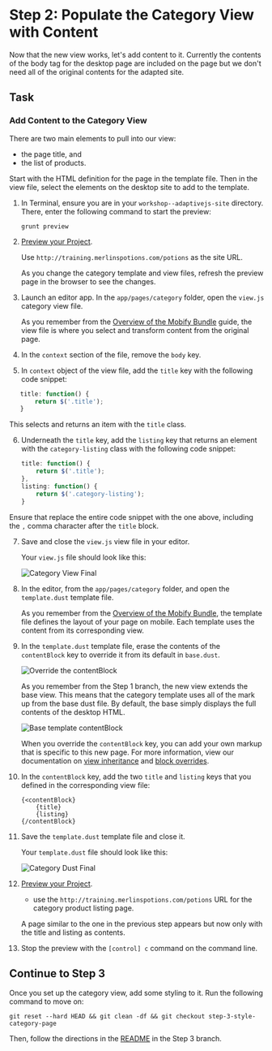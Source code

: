 # Step 2: Populate the Category View with Content

Now that the new view works, let's add content to it. Currently the contents of the body tag for the desktop page are included on the page but we don't need all of the original contents for the adapted site.

## Task

### Add Content to the Category View

There are two main elements to pull into our view:

* the page title, and
* the list of products.

Start with the HTML definition for the page in the template file. Then in the view file, select the elements on the desktop site to add to the template.

1. In Terminal, ensure you are in your `workshop--adaptivejs-site` directory. There, enter the following command to start the preview:

    ```
    grunt preview
    ```

2. [Preview your Project](http://adaptivejs.mobify.com/v2.0/docs/preview-your-project).

    Use `http://training.merlinspotions.com/potions` as the site URL.

    As you change the category template and view files, refresh the preview page in the browser to see the changes.

3. Launch an editor app. In the `app/pages/category` folder, open the `view.js` category view file.

    As you remember from the [Overview of the Mobify Bundle](http://adaptivejs.mobify.com/v2.0/docs/the-mobify-bundle#c-views) guide, the view file is where you select and transform content from the original page.

4. In the `context` section of the file, remove the `body` key.
5. In `context` object of the view file, add the `title` key with the following code snippet:

 ```javascript
    title: function() {
        return $('.title');
    }
 ```

 This selects and returns an item with the `title` class.

6. Underneath the `title` key, add the `listing` key that returns an element with the `category-listing` class with the following code snippet:

    ```javascript
    title: function() {
        return $('.title');
    },
    listing: function() {
        return $('.category-listing');
    }
    ```
 Ensure that replace the entire code snippet with the one above, including the `,` comma character after the `title` block.

7. Save and close the `view.js` view file in your editor.

    Your `view.js` file should look like this:

    ![Category View Final](https://s3.amazonaws.com/uploads.hipchat.com/15359/58442/8kDkfMbxkImjShf/Screen%20Shot%202015-11-09%20at%2011.28.48%20AM.png)

8. In the editor, from the `app/pages/category` folder, and open the `template.dust` template file.

    As you remember from the [Overview of the Mobify Bundle](http://adaptivejs.mobify.com/v2.0/docs/the-mobify-bundle#d-templates), the template file defines the layout of your page on mobile. Each template uses the content from its corresponding view.

9. In the `template.dust` template file, erase the contents of the `contentBlock` key to override it from its default in `base.dust`.

    ![Override the contentBlock](https://s3.amazonaws.com/uploads.hipchat.com/15359/58442/6BYtC9nwzY6oa3R/Screen%20Shot%202015-11-09%20at%204.42.39%20PM.png)

    As you remember from the Step 1 branch, the new view extends the base view. This means that the category template uses all of the mark up from the base dust file. By default, the base simply displays the full contents of the desktop HTML.

    ![Base template contentBlock](https://s3.amazonaws.com/uploads.hipchat.com/15359/58442/wVutPergCxmoqc6/Screen%20Shot%202015-11-09%20at%204.48.16%20PM.png)

    When you override the `contentBlock` key, you can add your own markup that is specific to this new page. For more information, view our documentation on [view inheritance](https://cloud.mobify.com/docs/adaptivejs/adapting/views/#/view-inheritance/) and [block overrides](https://cloud.mobify.com/docs/adaptivejs/adapting/dustjs-cheat-sheet/#/block-overrides/).

10. In the `contentBlock` key, add the two `title` and `listing` keys that you defined in the corresponding view file:

    ```
    {<contentBlock}
        {title}
        {listing}
    {/contentBlock}
    ```

11. Save the `template.dust` template file and close it.

    Your `template.dust` file should look like this:

    ![Category Dust Final](https://s3.amazonaws.com/uploads.hipchat.com/15359/58442/SYM32MCq1YTIPIf/Screen%20Shot%202015-11-09%20at%204.48.41%20PM.png)

12. [Preview your Project](http://adaptivejs.mobify.com/v2.0/docs/preview-your-project).
    * use the `http://training.merlinspotions.com/potions` URL for the category product listing page.

    A page similar to the one in the previous step appears but now only with the title and listing as contents.

13. Stop the preview with the `[control] c` command on the command line.

## Continue to Step 3

Once you set up the category view, add some styling to it. Run the following command to move on:

```
git reset --hard HEAD && git clean -df && git checkout step-3-style-category-page
```

Then, follow the directions in the  [README](https://github.com/mobify/workshop--adaptivejs-site/blob/step-3-style-category-page/README.md) in the Step 3 branch.
